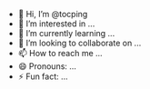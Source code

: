 - 👋 Hi, I’m @tocping
- 👀 I’m interested in ...
- 🌱 I’m currently learning ...
- 💞️ I’m looking to collaborate on ...
- 📫 How to reach me ...
- 😄 Pronouns: ...
- ⚡ Fun fact: ...

<!---
tocping/tocping is a ✨ special ✨ repository because its `README.md` (this file) appears on your GitHub profile.
You can click the Preview link to take a look at your changes.
--->

